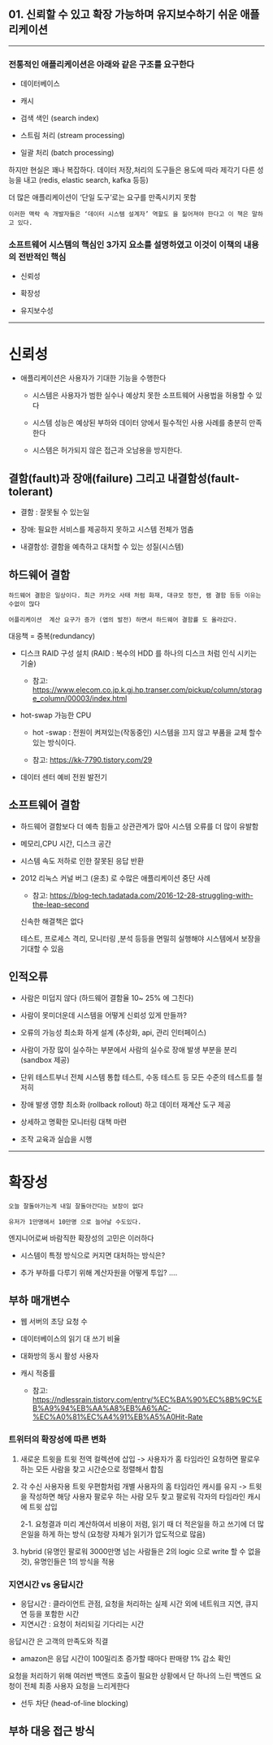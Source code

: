## 01. 신뢰할 수 있고 확장 가능하며 유지보수하기 쉬운 애플리케이션
---

### 전통적인 애플리케이션은 아래와 같은 구조를 요구한다

- 데이터베이스

- 캐시

- 검색 색인 (search index)

- 스트림 처리 (stream processing)

- 일괄 처리 (batch processing)




하지만 현실은 꽤나 복잡하다. 데이터 저장,처리의 도구들은 용도에 따라 제각기 다른 성능을 내고
(redis, elastic search, kafka 등등) 

더 많은 애플리케이션이 ‘단일 도구’로는 요구를 만족시키지 못함 

 
```
이러한 맥락 속 개발자들은 ‘데이터 시스템 설계자’ 역할도 을 짊어져야 한다고 이 책은 말하고 있다.
```
 

### 소프트웨어 시스템의 핵심인 3가지 요소를 설명하였고 이것이 이책의 내용의 전반적인 핵심

- 신뢰성

- 확장성

- 유지보수성

 
---
# 신뢰성

- 애플리케이션은 사용자가 기대한 기능을 수행한다

    - 시스템은 사용자가 범한 실수나 예상치 못한 소프트웨어 사용법을 허용할 수 있다

    - 시스템 성능은 예상된 부하와 데이터 양에서 필수적인 사용 사례를 충분히 만족한다

    - 시스템은 허가되지 않은 접근과 오남용을 방지한다.

 



## 결함(fault)과 장애(failure) 그리고 내결함성(fault-tolerant)

- 결함 : 잘못될 수 있는일

- 장애: 필요한 서비스를 제공하지 못하고 시스템 전체가 멈춤

- 내결함성: 결함을 예측하고 대처할 수 있는 성질(시스템)

 

## 하드웨어 결함

```
하드웨어 결함은 일상이다. 최근 카카오 사태 처럼 화재, 대규모 정전, 램 결함 등등 이유는 수없이 많다

어플리케이션  계산 요구가 증가 (앱의 발전) 하면서 하드웨어 결함률 도 올라갔다.
```


대응책 = 중복(redundancy)

- 디스크 RAID 구성 설치 (RAID : 복수의 HDD 를 하나의 디스크 처럼 인식 시키는 기술)

     - 참고: https://www.elecom.co.jp.k.gj.hp.transer.com/pickup/column/storage_column/00003/index.html

- hot-swap 가능한 CPU

    - hot -swap : 전원이 켜져있는(작동중인) 시스템을 끄지 않고 부품을 교체 할수 있는 방식이다.

    - 참고: https://kk-7790.tistory.com/29

- 데이터 센터 예비 전원 발전기

## 소프트웨어 결함

- 하드웨어 결함보다 더 예측 힘들고 상관관계가 많아 시스템 오류를 더 많이 유발함

- 메모리,CPU 시간, 디스크 공간

- 시스템 속도 저하로 인한 잘못된 응답 반환

- 2012 리눅스 커널 버그 (윤초) 로 수많은 애플리케이션 중단 사례

    - 참고: https://blog-tech.tadatada.com/2016-12-28-struggling-with-the-leap-second

    신속한 해결책은 없다

    테스트, 프로세스 격리, 모니터링 ,분석 등등을 면밀히 실행해야 시스템에서 보장을 기대할 수 있음

 

## 인적오류
- 사람은 미덥지 않다 (하드웨어 결함율 10~ 25% 에 그친다)

- 사람이 못미더운데 시스템을 어떻게 신뢰성 있게 만들까?

- 오류의 가능성 최소화 하게 설계 (추상화, api, 관리 인터페이스)

- 사람이 가장 많이 실수하는 부분에서 사람의 실수로 장애 발생 부분을 분리 (sandbox 제공)

- 단위 테스트부너 전체 시스템 통합 테스트, 수동 테스트 등 모든 수준의 테스트를 철저히

- 장애 발생 영향 최소화 (rollback rollout) 하고  데이터 재계산 도구 제공

- 상세하고 명확한 모니터링 대책 마련 

- 조작 교육과 실습을 시행

--- 

# 확장성

```
오늘 잘돌아가는게 내일 잘돌아간다는 보장이 없다

유저가 1만명에서 10만명 으로 늘어날 수도있다.
```
 
엔지니어로써 바람직한 확장성의 고민은 이러하다

- 시스템이 특정 방식으로 커지면 대처하는 방식은? 

- 추가 부하를 다루기 위해 계산자원을 어떻게 투입? ….

## 부하 매개변수

- 웹 서버의 초당 요청 수

- 데이터베이스의 읽기 대 쓰기 비율

- 대화방의 동시 활성 사용자

- 캐시 적중률

  - 참고: https://ndlessrain.tistory.com/entry/%EC%BA%90%EC%8B%9C%EB%A9%94%EB%AA%A8%EB%A6%AC-%EC%A0%81%EC%A4%91%EB%A5%A0Hit-Rate


### 트위터의 확장성에 따른 변화
1. 새로운 트윗을 트윗 전역 컬렉션에 삽입 -> 사용자가 홈 타임라인 요청하면 팔로우 하는 모든 사람을 찾고 시간순으로 정렬해서 합침

2. 각 수신 사용자용 트윗 우편함처럼 개별 사용자의 홈 타임라인 캐시를 유지 -> 트윗을 작성하면 해당 사용자 팔로우 하는 사람 모두 찾고 팔로워 각자의 타임라인 캐시에 트윗 삽입

    2-1. 요청결과 미리 계산하여서 비용이 저렴, 읽기 때 더 적은일을 하고 쓰기에 더 많은일을 하게 하는 방식 (요청량 자체가 읽기가 압도적으로 많음) 
3. hybrid (유명인 팔로워 3000만명 넘는 사람들은 2의 logic 으로 write 할 수 없을 것), 유명인들은 1의 방식을 적용


### 지연시간 vs 응답시간

- 응답시간 : 클라이언트 관점, 요청을 처리하는 실제 시간 외에 네트워크 지연, 큐지연 등을 포함한 시간
- 지연시간 : 요청이 처리되길 기다리는 시간


응답시간 은 고객의 만족도와 직결
- amazon은 응답 시간이 100밀리초 증가할 때마다 판매량 1% 감소 확인

요청을 처리하기 위해 여러번 백엔드 호출이 필요한 상황에서 단 하나의 느린 백엔드 요청이 전체 최종 사용자 요청을 느리게한다
- 선두 차단 (head-of-line blocking)


## 부하 대응 접근 방식

